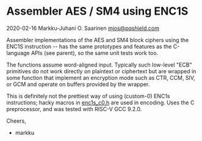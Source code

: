 # Assembler AES / SM4 using ENC1S

2020-02-16  Markku-Juhani O. Saarinen <mjos@pqshield.com>

Assembler implementations of the AES and SM4 block ciphers using the
ENC1S instruction -- has the same prototypes  and features as the
C-language APIs (see parent), so the same unit tests work too.

The functions assume word-aligned input. Typically such low-level "ECB" 
primitives do not work directly on plaintext or ciphertext but are
wrapped in some function that implement an encryption mode such as
CTR, CCM, SIV, or GCM and operate on buffers provided by the wrapper.

This is definitely not the prettiest way of using (custom-0) ENC1s
instructions; hacky macros in [enc1s_c0.h](enc1s_c0.h) are used in
encoding. Uses the C preprocessor, and was tested with RISC-V GCC 9.2.0.

Cheers,
- markku

